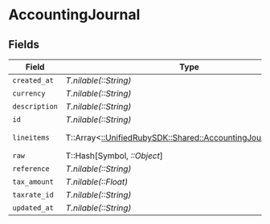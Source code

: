 # AccountingJournal


## Fields

| Field                                                                                                             | Type                                                                                                              | Required                                                                                                          | Description                                                                                                       |
| ----------------------------------------------------------------------------------------------------------------- | ----------------------------------------------------------------------------------------------------------------- | ----------------------------------------------------------------------------------------------------------------- | ----------------------------------------------------------------------------------------------------------------- |
| `created_at`                                                                                                      | *T.nilable(::String)*                                                                                             | :heavy_minus_sign:                                                                                                | N/A                                                                                                               |
| `currency`                                                                                                        | *T.nilable(::String)*                                                                                             | :heavy_minus_sign:                                                                                                | N/A                                                                                                               |
| `description`                                                                                                     | *T.nilable(::String)*                                                                                             | :heavy_minus_sign:                                                                                                | N/A                                                                                                               |
| `id`                                                                                                              | *T.nilable(::String)*                                                                                             | :heavy_minus_sign:                                                                                                | N/A                                                                                                               |
| `lineitems`                                                                                                       | T::Array<[::UnifiedRubySDK::Shared::AccountingJournalLineitem](../../models/shared/accountingjournallineitem.md)> | :heavy_minus_sign:                                                                                                | new field name                                                                                                    |
| `raw`                                                                                                             | T::Hash[Symbol, *::Object*]                                                                                       | :heavy_minus_sign:                                                                                                | N/A                                                                                                               |
| `reference`                                                                                                       | *T.nilable(::String)*                                                                                             | :heavy_minus_sign:                                                                                                | N/A                                                                                                               |
| `tax_amount`                                                                                                      | *T.nilable(::Float)*                                                                                              | :heavy_minus_sign:                                                                                                | N/A                                                                                                               |
| `taxrate_id`                                                                                                      | *T.nilable(::String)*                                                                                             | :heavy_minus_sign:                                                                                                | N/A                                                                                                               |
| `updated_at`                                                                                                      | *T.nilable(::String)*                                                                                             | :heavy_minus_sign:                                                                                                | N/A                                                                                                               |